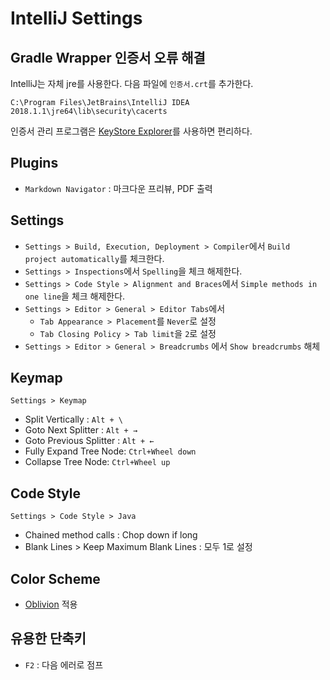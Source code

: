 # IntelliJ Settings

## Gradle Wrapper 인증서 오류 해결

IntelliJ는 자체 jre를 사용한다. 다음 파일에 `인증서.crt`를 추가한다.

    C:\Program Files\JetBrains\IntelliJ IDEA 2018.1.1\jre64\lib\security\cacerts

인증서 관리 프로그램은 [KeyStore Explorer](http://keystore-explorer.org/)를 사용하면 편리하다.

## Plugins

- `Markdown Navigator` : 마크다운 프리뷰, PDF 출력

## Settings

- `Settings > Build, Execution, Deployment > Compiler`에서 `Build project automatically`를 체크한다.
- `Settings > Inspections`에서 `Spelling`을 체크 해제한다.
- `Settings > Code Style > Alignment and Braces`에서 `Simple methods in one line`을 체크 해제한다.
- `Settings > Editor > General > Editor Tabs`에서
    - `Tab Appearance > Placement`를 `Never`로 설정
    - `Tab Closing Policy > Tab limit`을 `2`로 설정
- `Settings > Editor > General > Breadcrumbs` 에서 `Show breadcrumbs` 해체

## Keymap

`Settings > Keymap`

- Split Vertically : `Alt + \`
- Goto Next Splitter : `Alt + →`
- Goto Previous Splitter : `Alt + ←`
- Fully Expand Tree Node: `Ctrl+Wheel down`
- Collapse Tree Node: `Ctrl+Wheel up`

## Code Style

`Settings > Code Style > Java`

- Chained method calls : Chop down if long
- Blank Lines > Keep Maximum Blank Lines : 모두 1로 설정

## Color Scheme

- [Oblivion](https://github.com/raycon/oblivion) 적용

## 유용한 단축키

- `F2` : 다음 에러로 점프
